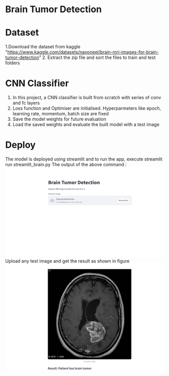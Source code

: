 # Brain Tumor Detection
# Dataset
1.Download the dataset from kaggle "https://www.kaggle.com/datasets/navoneel/brain-mri-images-for-brain-tumor-detection"
2. Extract the zip file and sort the files to train and test folders

# CNN Classifier
1. In this project, a CNN classifier is built from scratch with series of conv and fc layers
2. Loss function and Optimiser are initialised. Hyperparmeters like epoch, learning rate, momentum, batch size are fixed
3. Save the model weights for future evaluation
4. Load the saved weights and evaluate the built model with a test image

# Deploy
The model is deployed using streamlit and to run the app, execute streamlit run streamlit_brain.py
The output of the above command :
![alt_text](https://github.com/sravani1705/Machine-Learning-Projects/blob/main/Binary%20CNN%20Classifier/brain_tumor1.png)
Upload any test image and get the result as shown in figure
![alt_text](https://github.com/sravani1705/Machine-Learning-Projects/blob/main/Binary%20CNN%20Classifier/brain_tumor2.png)
 
